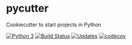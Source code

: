 # pycutter
Cookiecutter to start projects in Python

[![Python 3](https://pyup.io/repos/github/alvesgabriel/pycutter/python-3-shield.svg)](https://pyup.io/repos/github/alvesgabriel/pycutter/)
[![Build Status](https://travis-ci.org/alvesgabriel/pycutter.svg?branch=master)](https://travis-ci.org/alvesgabriel/pycutter)
[![Updates](https://pyup.io/repos/github/alvesgabriel/pycutter/shield.svg)](https://pyup.io/repos/github/alvesgabriel/pycutter/)
[![codecov](https://codecov.io/gh/alvesgabriel/pycutter/branch/master/graph/badge.svg)](https://codecov.io/gh/alvesgabriel/pycutter)

